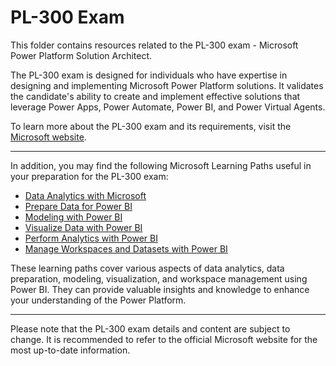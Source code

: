 # PL-300 Exam

This folder contains resources related to the PL-300 exam - Microsoft Power Platform Solution Architect.

The PL-300 exam is designed for individuals who have expertise in designing and implementing Microsoft Power Platform solutions. It validates the candidate's ability to create and implement effective solutions that leverage Power Apps, Power Automate, Power BI, and Power Virtual Agents.

To learn more about the PL-300 exam and its requirements, visit the [Microsoft website](https://learn.microsoft.com/en-us/certifications/exams/pl-300/).

---

In addition, you may find the following Microsoft Learning Paths useful in your preparation for the PL-300 exam:

- [Data Analytics with Microsoft](https://learn.microsoft.com/en-us/training/paths/data-analytics-microsoft/)
- [Prepare Data for Power BI](https://learn.microsoft.com/en-us/training/paths/prepare-data-power-bi/)
- [Modeling with Power BI](https://learn.microsoft.com/en-us/training/paths/model-power-bi/)
- [Visualize Data with Power BI](https://learn.microsoft.com/en-us/training/paths/visualize-data-power-bi/)
- [Perform Analytics with Power BI](https://learn.microsoft.com/en-us/training/paths/perform-analytics-power-bi/)
- [Manage Workspaces and Datasets with Power BI](https://learn.microsoft.com/en-us/training/paths/manage-workspaces-datasets-power-bi/)

These learning paths cover various aspects of data analytics, data preparation, modeling, visualization, and workspace management using Power BI. They can provide valuable insights and knowledge to enhance your understanding of the Power Platform.

---

Please note that the PL-300 exam details and content are subject to change. It is recommended to refer to the official Microsoft website for the most up-to-date information.
